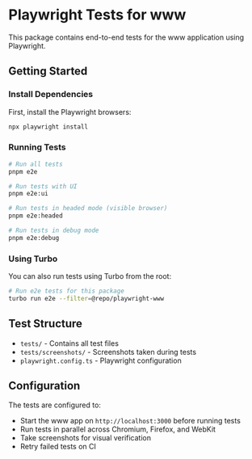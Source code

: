 # Playwright Tests for www

This package contains end-to-end tests for the www application using Playwright.

## Getting Started

### Install Dependencies

First, install the Playwright browsers:

```bash
npx playwright install
```

### Running Tests

```bash
# Run all tests
pnpm e2e

# Run tests with UI
pnpm e2e:ui

# Run tests in headed mode (visible browser)
pnpm e2e:headed

# Run tests in debug mode
pnpm e2e:debug
```

### Using Turbo

You can also run tests using Turbo from the root:

```bash
# Run e2e tests for this package
turbo run e2e --filter=@repo/playwright-www
```

## Test Structure

- `tests/` - Contains all test files
- `tests/screenshots/` - Screenshots taken during tests
- `playwright.config.ts` - Playwright configuration

## Configuration

The tests are configured to:
- Start the www app on `http://localhost:3000` before running tests
- Run tests in parallel across Chromium, Firefox, and WebKit
- Take screenshots for visual verification
- Retry failed tests on CI
